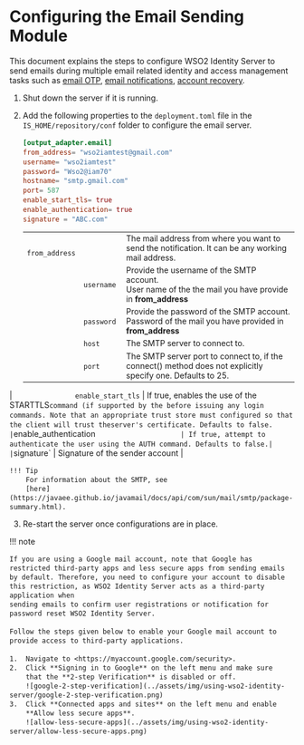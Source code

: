# Configuring the Email Sending Module

This document explains the steps to configure WSO2 Identity Server to
send emails during multiple email related identity and access management
tasks such as [email OTP](../../learn/configuring-email-otp), [email
notifications](../../learn/enabling-notifications-for-user-operations),
[account recovery](../../learn/password-recovery).

1.  Shut down the server if it is running.
2.  Add the following properties to the `deployment.toml` file in the `IS_HOME/repository/conf` folder to configure the email server.

    ```toml
    [output_adapter.email]
    from_address= "wso2iamtest@gmail.com"
    username= "wso2iamtest"
    password= "Wso2@iam70"
    hostname= "smtp.gmail.com"
    port= 587
    enable_start_tls= true
    enable_authentication= true
    signature = "ABC.com"
    ```
    
    |                                                   |                                                |
    |---------------------------------------------------|------------------------------------------------|
    | `               from_address                `     | The mail address from where you want to send the notification. It can be any working mail address. |
    | `               username                    `     | Provide the username of the SMTP account. <br/> User name of the the mail you have provide in **from_address**    |
    | `               password                        ` | Provide the password of the SMTP account. <br/> Password of the mail you have provided in **from_address**     |
    | `               host                        ` | The SMTP server to connect to. |
    | `               port                         `|The SMTP server port to connect to, if the connect() method does not explicitly specify one. Defaults to 25. |
   | `               enable_start_tls`            | If true, enables the use of the STARTTLS` command (if supported by the before issuing any login commands. Note that an appropriate trust store must configured so that the client will trust theserver's certificate. Defaults to false.
   | `enable_authentication`                      | If true, attempt to authenticate the user using the AUTH command. Defaults to false.|
   | `signature`                                   | Signature of the sender account |
    
    !!! Tip 
        For information about the SMTP, see
        [here](https://javaee.github.io/javamail/docs/api/com/sun/mail/smtp/package-summary.html).
        
3. Re-start the server once configurations are in place.

!!! note

    If you are using a Google mail account, note that Google has
    restricted third-party apps and less secure apps from sending emails
    by default. Therefore, you need to configure your account to disable
    this restriction, as WSO2 Identity Server acts as a third-party application when
    sending emails to confirm user registrations or notification for
    password reset WSO2 Identity Server.     
       
    Follow the steps given below to enable your Google mail account to
    provide access to third-party applications.

    1.  Navigate to <https://myaccount.google.com/security>.
    2.  Click **Signing in to Google** on the left menu and make sure
        that the **2-step Verification** is disabled or off.  
        ![google-2-step-verification](../assets/img/using-wso2-identity-server/google-2-step-verification.png)
    3.  Click **Connected apps and sites** on the left menu and enable
        **Allow less secure apps**.  
        ![allow-less-secure-apps](../assets/img/using-wso2-identity-server/allow-less-secure-apps.png)        
    
